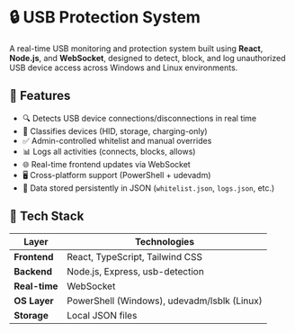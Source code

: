 # 🔒 USB Protection System

A real-time USB monitoring and protection system built using **React**, **Node.js**, and **WebSocket**, designed to detect, block, and log unauthorized USB device access across Windows and Linux environments.

## 🚀 Features

- 🔍 Detects USB device connections/disconnections in real time
- 🔐 Classifies devices (HID, storage, charging-only)
- ✅ Admin-controlled whitelist and manual overrides
- 📊 Logs all activities (connects, blocks, allows)
- 🌐 Real-time frontend updates via WebSocket
- 🖥️ Cross-platform support (PowerShell + udevadm)
- 💾 Data stored persistently in JSON (`whitelist.json`, `logs.json`, etc.)

## 🧱 Tech Stack

| Layer        | Technologies                              |
|--------------|-------------------------------------------|
| **Frontend** | React, TypeScript, Tailwind CSS           |
| **Backend**  | Node.js, Express, usb-detection           |
| **Real-time**| WebSocket                                 |
| **OS Layer** | PowerShell (Windows), udevadm/lsblk (Linux) |
| **Storage**  | Local JSON files                          |





 

